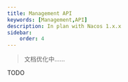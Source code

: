 ```yaml
---
title: Management API
keywords: [Management,API]
description: In plan with Nacos 1.x.x
sidebar:
    order: 4
---
```


> 文档优化中......

TODO
